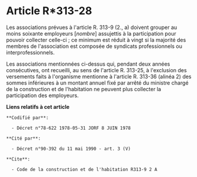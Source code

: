 # Article R*313-28

Les associations prévues à l'article R. 313-9 (2., a) doivent grouper au moins soixante employeurs [*nombre*] assujettis à la
participation pour pouvoir collecter celle-ci ; ce minimum est réduit à vingt si la majorité des membres de l'association est
composée de syndicats professionnels ou interprofessionnels.

Les associations mentionnées ci-dessus qui, pendant deux années consécutives, ont recueilli, au sens de l'article R. 313-25,
à l'exclusion des versements faits à l'organisme mentionne à l'article R. 313-36 (alinéa 2) des sommes inférieures à un
montant annuel fixé par arrêté du ministre chargé de la construction et de l'habitation ne peuvent plus collecter la
participation des employeurs.

**Liens relatifs à cet article**

	**Codifié par**:

	  - Décret n°78-622 1978-05-31 JORF 8 JUIN 1978

	**Cité par**:

	  - Décret n°90-392 du 11 mai 1990 - art. 3 (V)

	**Cite**:

	  - Code de la construction et de l'habitation R313-9 2 A
